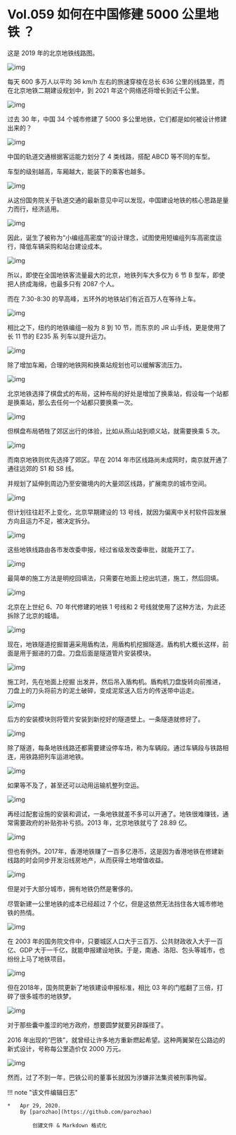 # Vol.059 如何在中国修建 5000 公里地铁 ？

这是 2019 年的北京地铁线路图。

![img](https://mmbiz.qpic.cn/mmbiz_png/U6yRaDu1NaalSFKSctGKyLPe87Ecfb8Iw3OF1tI0aIM2ibJS1szy3VY7XQSH7yclQbibRe5IgqdPeCiadgg8Qd25w/640?wx_fmt=png&tp=webp&wxfrom=5&wx_lazy=1&wx_co=1)

每天 600 多万人以平均 36 km/h 左右的旅速穿梭在总长 636 公里的线路里，而在北京地铁二期建设规划中，到 2021 年这个网络还将增长到近千公里。

![img](https://mmbiz.qpic.cn/mmbiz_png/U6yRaDu1NaalSFKSctGKyLPe87Ecfb8IqMqibHWLI95HU8Licd3awGaXbrPcPq3nIA4DibLdnbVMmDP4hPpRPiaIeA/640?wx_fmt=png&tp=webp&wxfrom=5&wx_lazy=1&wx_co=1)

过去 30 年，中国 34 个城市修建了 5000 多公里地铁，它们都是如何被设计修建出来的？

![img](https://mmbiz.qpic.cn/mmbiz_gif/U6yRaDu1NaalSFKSctGKyLPe87Ecfb8I1bujY7ibFJMneP1ibCuZGzjJG4EDiae4bw5bUicsWAY6j5AicGiadkh0FicDQ/640?wx_fmt=gif&tp=webp&wxfrom=5&wx_lazy=1)

中国的轨道交通根据客运能力划分了 4 类线路，搭配 ABCD 等不同的车型。

车型的级别越高，车厢越大，能装下的乘客也越多。

![img](https://mmbiz.qpic.cn/mmbiz_gif/U6yRaDu1NaalSFKSctGKyLPe87Ecfb8I9PmLa4H1m92SAt4WPMDWF4S0tZFtj1QrDx02vDvjtwpoevEKlymeyw/640?wx_fmt=gif&tp=webp&wxfrom=5&wx_lazy=1)

从这份国务院关于轨道交通的最新意见中可以发现，中国建设地铁的核心思路是量力而行，经济适用。

![img](https://mmbiz.qpic.cn/mmbiz_png/U6yRaDu1NaalSFKSctGKyLPe87Ecfb8Ie3bYx6ySsue6raU4r4RDkY4mWJQlDTG1IL1lOL0TqJcv7ObZhCInaQ/640?wx_fmt=png&tp=webp&wxfrom=5&wx_lazy=1&wx_co=1)

因此，诞生了被称为“小编组高密度”的设计理念，试图使用短编组列车高密度运行，降低车辆采购和站台建设成本。

![img](https://mmbiz.qpic.cn/mmbiz_gif/U6yRaDu1NaalSFKSctGKyLPe87Ecfb8IB3B14ZdjA0PfJmPkf5zcDf1xAV98pHfzx5dzbzyHEep4Jg9HaWBQgg/640?wx_fmt=gif&tp=webp&wxfrom=5&wx_lazy=1)

所以，即使在全国地铁客流量最大的北京，地铁列车大多仅为 6 节 B 型车，即使把人挤成海绵，也最多只有 2087 个人。

而在 7:30-8:30 的早高峰，五环外的地铁站们有近百万人在等待上车。

![img](https://mmbiz.qpic.cn/mmbiz_gif/U6yRaDu1NaalSFKSctGKyLPe87Ecfb8IUVuJEFcKA1nGqgvHKpmRWF2R0dlfJ7SCg1TC1H9YlpiaPbuVWJ0qhMg/640?wx_fmt=gif&tp=webp&wxfrom=5&wx_lazy=1)

相比之下，纽约的地铁编组一般为 8 到 10 节，而东京的 JR 山手线，更是使用了长 11 节的 E235 系 列车以提升运力。

![img](https://mmbiz.qpic.cn/mmbiz_gif/U6yRaDu1NaalSFKSctGKyLPe87Ecfb8IOjdwOOT3l1j1I217XOaMUvoZwz5gVxcPhJMn6KLU6lME6DWZyIfkkw/640?wx_fmt=gif&tp=webp&wxfrom=5&wx_lazy=1)

除了增加车厢，合理的地铁网和换乘站规划也可以缓解客流压力。

![img](https://mmbiz.qpic.cn/mmbiz_png/U6yRaDu1NaalSFKSctGKyLPe87Ecfb8IRuTWib6of7g47rMgE53RPa8Yeg6VaibKFILK7beePlAvoAwAalNhGcyQ/640?wx_fmt=png&tp=webp&wxfrom=5&wx_lazy=1&wx_co=1)

北京地铁选择了棋盘式的布局，这种布局的好处是增加了换乘站，假设每一个站都是换乘站，那么去任何一个站都只要换乘一次。

![img](https://mmbiz.qpic.cn/mmbiz_gif/U6yRaDu1NaalSFKSctGKyLPe87Ecfb8IliaJneKicwN3wDicvuibQnMGFFAgAFzzWNibhZrkGXTHsvwI3WiayRiaxnkzw/640?wx_fmt=gif&tp=webp&wxfrom=5&wx_lazy=1)

但棋盘布局牺牲了郊区出行的体验，比如从燕山站到顺义站，就需要换乘 5 次。

![img](https://mmbiz.qpic.cn/mmbiz_gif/U6yRaDu1NaalSFKSctGKyLPe87Ecfb8IYXibfllgwEKcn40r9UAWp9Sia4Z7MFp8PrGiapUfMuZGHMFPiaU174NMgQ/640?wx_fmt=gif&tp=webp&wxfrom=5&wx_lazy=1)

而南京地铁则优先选择了郊区。早在 2014 年市区线路尚未成网时，南京就开通了通往远郊的 S1 和 S8 线。

并规划了延伸到周边乃至安徽境内的大量郊区线路，扩展南京的城市空间。

![img](https://mmbiz.qpic.cn/mmbiz_png/U6yRaDu1NaalSFKSctGKyLPe87Ecfb8IH0q6icq2AIicHbdmIMtsS8kMJzb5qj9hLGXnnVZibhuJv5ZnJK6XtNueA/640?wx_fmt=png&tp=webp&wxfrom=5&wx_lazy=1&wx_co=1)

但计划往往赶不上变化，北京早期建设的 13 号线，就因为偏离中关村软件园发展方向且运力不足，被决定拆分。

![img](https://mmbiz.qpic.cn/mmbiz_gif/U6yRaDu1NaalSFKSctGKyLPe87Ecfb8IEoLpmqsQGyMpicpVDmjrUiaSPiaRExqYmvIMsp1CiaoISoSVlnfAgv2lRQ/640?wx_fmt=gif&tp=webp&wxfrom=5&wx_lazy=1)

这些地铁线路由各市发改委申报，经过省级发改委审批，就能开工了。

![img](https://mmbiz.qpic.cn/mmbiz_png/U6yRaDu1NaalSFKSctGKyLPe87Ecfb8IYGVHOhE5QXHO87q6heFiajicr6KiaibGFHnExzSlUicNYJM61XgfyXNxkpg/640?wx_fmt=png&tp=webp&wxfrom=5&wx_lazy=1&wx_co=1)

最简单的施工方法是明挖回填法，只需要在地面上挖出坑道，施工，然后回填。

![img](https://mmbiz.qpic.cn/mmbiz_gif/U6yRaDu1NaalSFKSctGKyLPe87Ecfb8IhoyEjWkxnYCNTibqLibn2icoAchOXb8YwVJK3ooEkyrybhbTGTaqd8tzQ/640?wx_fmt=gif&tp=webp&wxfrom=5&wx_lazy=1)

北京在上世纪 6、70 年代修建的地铁 1 号线和 2 号线就使用了这种方法，为此还拆除了北京的城墙。

![img](https://mmbiz.qpic.cn/mmbiz_png/U6yRaDu1NaalSFKSctGKyLPe87Ecfb8I2BXUSibdUmcXiamXozYXEyiatcnq7fe09X65WSQMSOo7kaBiaPL4B9Tzpg/640?wx_fmt=png&tp=webp&wxfrom=5&wx_lazy=1&wx_co=1)

现在，地铁隧道挖掘普遍采用盾构法，用盾构机挖掘隧道。盾构机大概长这样，前面是用于掘进的刀盘。刀盘后面是隧道管片安装模块。

![img](https://mmbiz.qpic.cn/mmbiz_gif/U6yRaDu1NaalSFKSctGKyLPe87Ecfb8IbPSQAtr00F2kBmruEo6Z0ekEQLicTkP6uoGXa6niaicUTdIqyibAT6iaNlA/640?wx_fmt=gif&tp=webp&wxfrom=5&wx_lazy=1)

施工时，先在地面上挖掘 出发井，然后吊入盾构机。盾构机刀盘旋转向前推进，刀盘上的刀头将前方的泥土破碎，变成泥浆送入后方的传送带中运走。

![img](https://mmbiz.qpic.cn/mmbiz_gif/U6yRaDu1NaalSFKSctGKyLPe87Ecfb8IiaB4ASaSb8HKKyVabU5iaZLaCAPHEnq34PB3PCClCEjErROHb1U3KJ4Q/640?wx_fmt=gif&tp=webp&wxfrom=5&wx_lazy=1)

后方的安装模块则将管片安装到新挖好的隧道壁上。一条隧道就修好了。

![img](https://mmbiz.qpic.cn/mmbiz_gif/U6yRaDu1NaalSFKSctGKyLPe87Ecfb8Iz56rOX5sdrF88UOBgljFXzNMsZI7cf14qggTJG9u5m2IiaM2OWE75AQ/640?wx_fmt=gif&tp=webp&wxfrom=5&wx_lazy=1)

  

除了隧道，每条地铁线路还都需要建设停车场，称为车辆段。通过车辆段与铁路相连，用铁路把列车运进地铁。

![img](https://mmbiz.qpic.cn/mmbiz_png/U6yRaDu1NaalSFKSctGKyLPe87Ecfb8IzDayF8Ly75rvcwLr4gW0xkiajyZ2xOviaNqTrWYCyMKa6a3n2NS9gdGQ/640?wx_fmt=png&tp=webp&wxfrom=5&wx_lazy=1&wx_co=1)

如果等不及了，甚至还可以动用运输机整列空运。

![img](https://mmbiz.qpic.cn/mmbiz_gif/U6yRaDu1NaalSFKSctGKyLPe87Ecfb8Iia10CWjZL6NicbKw11ygB9BkQ9f4yFPyBD3vffBUVYvhWonmFrEPlhbQ/640?wx_fmt=gif&tp=webp&wxfrom=5&wx_lazy=1)

再经过配套设施的安装和调试，一条地铁就差不多可以开通了。地铁很难赚钱，通常需要政府的补贴弥补亏损。2013 年，北京地铁就亏了 28.89 亿。

![img](https://mmbiz.qpic.cn/mmbiz_gif/U6yRaDu1NaalSFKSctGKyLPe87Ecfb8I8kqNjibnkUSNFRIt9oX04cwCCN0n8qkecEeAkLvpu8NeE1PLYVFBpug/640?wx_fmt=gif&tp=webp&wxfrom=5&wx_lazy=1)

但也有例外。2017年，香港地铁赚了一百多亿港币，这是因为香港地铁在修建新线路的时会同步开发沿线房地产，从而获得土地增值收益。

![img](https://mmbiz.qpic.cn/mmbiz_png/U6yRaDu1NaalSFKSctGKyLPe87Ecfb8I2KMEFS49bIsLiaoLwxXEhOYiaGRPMlVC3tIFNiapCWibaAzWWLT0DZDPQw/640?wx_fmt=png&tp=webp&wxfrom=5&wx_lazy=1&wx_co=1)

但是对于大部分城市，拥有地铁仍然是奢侈的。

尽管新建一公里地铁的成本已经超过 7 个亿，但是这依然无法挡住各大城市修地铁的热情。

![img](https://mmbiz.qpic.cn/mmbiz_gif/U6yRaDu1NaalSFKSctGKyLPe87Ecfb8IliazrSPWcVgHMSGzf8150giaCeR8fuYlBwOjXhMNLYib4Mfg0PDpQbziaQ/640?wx_fmt=gif&tp=webp&wxfrom=5&wx_lazy=1)

在 2003 年的国务院文件中，只要城区人口大于三百万、公共财政收入大于一百亿、GDP 大于一千亿，就能申报建设地铁。于是，南通、洛阳、包头等城市，也纷纷上马了地铁项目。

![img](https://mmbiz.qpic.cn/mmbiz_png/U6yRaDu1NaalSFKSctGKyLPe87Ecfb8IxpHjgPX9n7VR0Cp4RRicrL05kmibX72mL1Z3MgD09sAY14Mo75oGlCyw/640?wx_fmt=png&tp=webp&wxfrom=5&wx_lazy=1&wx_co=1)

但在2018年，国务院更新了地铁建设申报标准，相比 03 年的门槛翻了三倍，打碎了很多城市的地铁梦。

![img](https://mmbiz.qpic.cn/mmbiz_png/U6yRaDu1NaalSFKSctGKyLPe87Ecfb8IA6K1TbwoYG7y2wd089Atlpb2aaDXoDfF3XIEItF9YrOgS53ljI6t4A/640?wx_fmt=png&tp=webp&wxfrom=5&wx_lazy=1&wx_co=1)

对于那些囊中羞涩的地方政府，想要圆梦就要另辟蹊径了。

2016 年出现的“巴铁”，就曾经让许多地方重新燃起希望。这种两翼架在公路边的新式设计，号称每公里造价仅 2000 万元。

![img](https://mmbiz.qpic.cn/mmbiz_png/U6yRaDu1NaalSFKSctGKyLPe87Ecfb8I7N2vZ1icXcYrShRAcnegjfVpD7AdUQb1NIbHNrAugh28o5dmDia1V1Rg/640?wx_fmt=png&tp=webp&wxfrom=5&wx_lazy=1&wx_co=1)

然而，过了不到一年，巴铁公司的董事长就因为涉嫌非法集资被刑事拘留。

!!! note "该文件编辑日志"

	* 	Apr 29, 2020.
		By [parozhao](https://github.com/parozhao)
	
			创建文件 & Markdown 格式化
